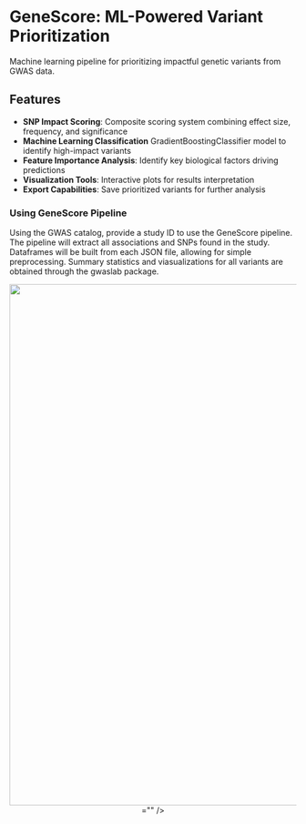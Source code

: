 # GeneScore: ML-Powered Variant Prioritization
Machine learning pipeline for prioritizing impactful genetic variants from GWAS data.


## Features

- **SNP Impact Scoring**: Composite scoring system combining effect size, frequency, and significance
- **Machine Learning Classification** GradientBoostingClassifier model to identify high-impact variants
- **Feature Importance Analysis**: Identify key biological factors driving predictions
- **Visualization Tools**: Interactive plots for results interpretation
- **Export Capabilities**: Save prioritized variants for further analysis

### Using GeneScore Pipeline
Using the GWAS catalog, provide a study ID to use the GeneScore pipeline. The pipeline will extract all associations and SNPs found in the study. Dataframes will be built from each JSON file, allowing for simple preprocessing. Summary statistics and viasualizations for all variants are obtained through the gwaslab package.

<div style="text-align:center"><img src<img width="2466" height="916" alt="gwas_output" src="https://github.com/user-attachments/assets/a3ce8c29-c7c0-4827-b5f5-9b1421aca6d5" />="" /></di
